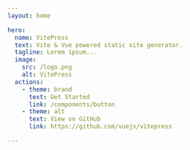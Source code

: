 ```yaml
---
layout: home

hero:
  name: VitePress
  text: Vite & Vue powered static site generator.
  tagline: Lorem ipsum...
  image:
    src: /logo.png
    alt: VitePress
  actions:
    - theme: brand
      text: Get Started
      link: /components/button
    - theme: alt
      text: View on GitHub
      link: https://github.com/vuejs/vitepress

---
```

